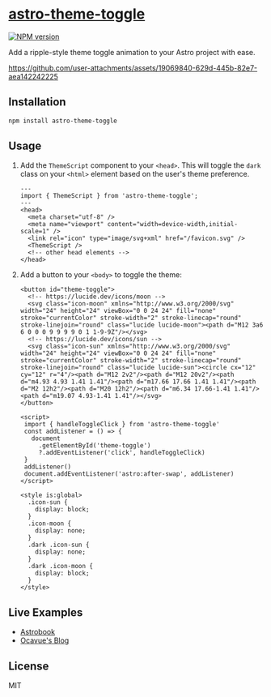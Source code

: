 # [astro-theme-toggle](https://astro-theme-toggle.pages.dev)

[![NPM version](https://img.shields.io/npm/v/astro-theme-toggle?color=a1b858&label=)](https://www.npmjs.com/package/astro-theme-toggle)

Add a ripple-style theme toggle animation to your Astro project with ease.

https://github.com/user-attachments/assets/19069840-629d-445b-82e7-aea142242225

## Installation

```bash
npm install astro-theme-toggle
```

## Usage

1. Add the `ThemeScript` component to your `<head>`. This will toggle the `dark`
   class on your `<html>` element based on the user's theme preference.

   ```astro
   ---
   import { ThemeScript } from 'astro-theme-toggle';
   ---
   <head>
     <meta charset="utf-8" />
     <meta name="viewport" content="width=device-width,initial-scale=1" />
     <link rel="icon" type="image/svg+xml" href="/favicon.svg" />
     <ThemeScript />
     <!-- other head elements -->
   </head>
   ```

2. Add a button to your `<body>` to toggle the theme:

   ```astro
   <button id="theme-toggle">
     <!-- https://lucide.dev/icons/moon -->
     <svg class="icon-moon" xmlns="http://www.w3.org/2000/svg" width="24" height="24" viewBox="0 0 24 24" fill="none" stroke="currentColor" stroke-width="2" stroke-linecap="round" stroke-linejoin="round" class="lucide lucide-moon"><path d="M12 3a6 6 0 0 0 9 9 9 9 0 1 1-9-9Z"/></svg>
     <!-- https://lucide.dev/icons/sun -->
     <svg class="icon-sun" xmlns="http://www.w3.org/2000/svg" width="24" height="24" viewBox="0 0 24 24" fill="none" stroke="currentColor" stroke-width="2" stroke-linecap="round" stroke-linejoin="round" class="lucide lucide-sun"><circle cx="12" cy="12" r="4"/><path d="M12 2v2"/><path d="M12 20v2"/><path d="m4.93 4.93 1.41 1.41"/><path d="m17.66 17.66 1.41 1.41"/><path d="M2 12h2"/><path d="M20 12h2"/><path d="m6.34 17.66-1.41 1.41"/><path d="m19.07 4.93-1.41 1.41"/></svg>
   </button>

   <script>
    import { handleToggleClick } from 'astro-theme-toggle'
    const addListener = () => {
      document
        .getElementById('theme-toggle')
        ?.addEventListener('click', handleToggleClick)
    }
    addListener()
    document.addEventListener('astro:after-swap', addListener)
   </script>

   <style is:global>
     .icon-sun {
       display: block;
     }
     .icon-moon {
       display: none;
     }
     .dark .icon-sun {
       display: none;
     }
     .dark .icon-moon {
       display: block;
     }
   </style>
   ```

## Live Examples

- [Astrobook](https://astrobook.pages.dev/)
- [Ocavue's Blog](https://ocavue.com)

## License

MIT
